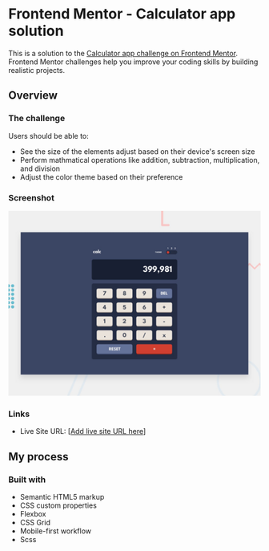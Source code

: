 # Frontend Mentor - Calculator app solution

This is a solution to the [Calculator app challenge on Frontend Mentor](https://www.frontendmentor.io/challenges/calculator-app-9lteq5N29). Frontend Mentor challenges help you improve your coding skills by building realistic projects.

## Overview

### The challenge

Users should be able to:

- See the size of the elements adjust based on their device's screen size
- Perform mathmatical operations like addition, subtraction, multiplication, and division
- Adjust the color theme based on their preference

### Screenshot

![](./design/desktop-preview.jpg)

### Links

- Live Site URL: [[Add live site URL here](https://oliwiakramm.github.io/Calculator/)]

## My process

### Built with

- Semantic HTML5 markup
- CSS custom properties
- Flexbox
- CSS Grid
- Mobile-first workflow
- Scss
